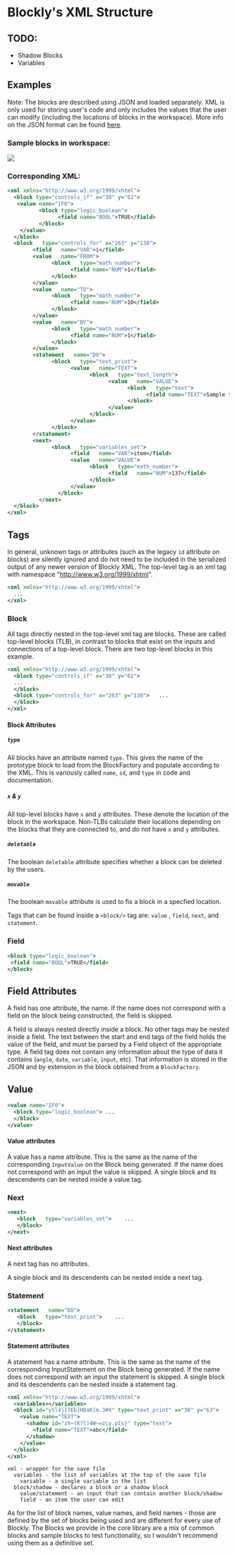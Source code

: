 # Blockly's XML Structure

## TODO:

 * Shadow Blocks
 * Variables

## Examples

Note: The blocks are described using JSON and loaded separately. XML is only used for storing user's code and only includes the values that the user can modify (including the locations of blocks in the workspace).
More info on the JSON format can be found [here](https://developers.google.com/blockly/custom-blocks/json-definition?hl=en).

### Sample blocks in workspace:

![](blockly.xml-structure.2015.jpg)

### Corresponding XML:

```xml
<xml xmlns="http://www.w3.org/1999/xhtml">
  <block type="controls_if" x="38" y="62">
   <value name="IF0">
          <block type="logic_boolean">
                <field name="BOOL">TRUE</field>
          </block>
    </value>
  </block>
  <block   type="controls_for" x="263" y="138">
        <field   name="VAR">i</field>
        <value   name="FROM">
              <block   type="math_number">
                    <field name="NUM">1</field>
              </block>
        </value>
        <value   name="TO">
              <block   type="math_number">
                    <field name="NUM">10</field>
              </block>
        </value>
        <value   name="BY">
              <block   type="math_number">
                    <field name="NUM">1</field>
              </block>
        </value>
        <statement   name="DO">
              <block   type="text_print">
                    <value   name="TEXT">
                          <block   type="text_length">
                                <value   name="VALUE">
                                      <block   type="text">
                                            <field name="TEXT">Sample text</field>
                                      </block>
                                </value>
                          </block>
                    </value>
              </block>
        </statement>
        <next>
              <block   type="variables_set">
                    <field   name="VAR">item</field>
                    <value   name="VALUE">
                          <block   type="math_number">
                                <field   name="NUM">137</field>
                          </block>
                    </value>
                </block>
          </next>
  </block>
</xml>
```

## Tags

In general, unknown tags or attributes (such as the legacy `id` attribute on blocks) are silently ignored and do not need to be included in the serialized output of any newer version of Blockly XML. The top-level tag is an xml tag with namespace "http://www.w3.org/1999/xhtml".

```xml
<xml xmlns="http://www.w3.org/1999/xhtml">
  ...
</xml>
```

### Block
All tags directly nested in the top-level xml tag are blocks. These are called top-level blocks (TLB), in contrast to blocks that exist on the inputs and connections of a top-level block. There are two top-level blocks in this example.

```xml
<xml xmlns="http://www.w3.org/1999/xhtml">
  <block type="controls_if" x="38" y="62">
  ...
  </block>
  <block type="controls_for" x="263" y="138">   ...
  </block>
</xml>
```

#### Block Attributes

##### `type`

All blocks have an attribute named `type`. This gives the name of the prototype block to load from the BlockFactory and populate according to the XML. This is variously called `name`, `id`, and `type` in code and documentation.

##### `x` & `y`
All top-level blocks have `x` and `y` attributes. These denote the location of the block in the workspace. Non-TLBs calculate their locations depending on the blocks that they are connected to, and do not have `x` and `y` attributes.

##### `deletable`

The boolean `deletable` attribute specifies whether a block can be deleted by the users.

##### `movable`

The boolean `movable` attribute is used to fix a block in a specfied location.



Tags that can be found inside a `<block/>` tag are: `value` , `field`, `next`, and `statement`.

### Field

```xml
<block type="logic_boolean">
 <field name="BOOL">TRUE</field>
</block>
```

## Field Attributes

A field has one attribute, the name. If the name does not correspond with a field on the block being constructed, the field is skipped.

A field is always nested directly inside a block. No other tags may be nested inside a field.
The text between the start and end tags of the field holds the value of the field, and must
be parsed by a Field object of the appropriate type. A field tag does not contain any information about the type of data it contains (`angle`, `date`, `variable`, `input`, etc). That information is stored in the JSON and by extension in the block obtained from a `BlockFactory`.

## Value

```xml
<value name="IF0">
  <block type="logic_boolean"> ...
  </block>
</value>
```

#### Value attributes

A value has a name attribute. This is the same as the name of the corresponding `InputValue` on the Block being generated. If the name does not correspond with an input the value is skipped.
A single block and its descendents can be nested inside a value tag.


### Next

```xml
<next>
   <block   type="variables_set">    ...
   </block>
</next>
```

#### Next attributes

A next tag   has   no   attributes.

A   single block and   its   descendents   can   be   nested   inside   a next tag.

### Statement

```xml
<statement   name="DO">
   <block   type="text_print">    ...
   </block>
</statement>
```

#### Statement attributes

A statement has a name attribute. This is the same as the name of the corresponding InputStatement on the Block being generated. If the name does not correspond with an input the statement is skipped.
A single block and its descendents can be nested inside a statement tag.



```xml
<xml xmlns="http://www.w3.org/1999/xhtml">
  <variables></variables>
  <block id="ytl4j[7Eb]HDaK]m.3#X" type="text_print" x="38" y="63">
    <value name="TEXT">
      <shadow id="zh~(K?l)4W~=zLy.pIs}" type="text">
        <field name="TEXT">abc</field>
      </shadow>
    </value>
  </block>
</xml>
```

```
xml - wrapper for the save file
  variables - the list of variables at the top of the save file
    variable - a single variable in the list
  block/shadow - declares a block or a shadow block
    value/statement - an input that can contain another block/shadow
    field - an item the user can edit
```

As for the list of block names, value names, and field names - those are defined by the set of blocks being used and are different for every use of Blockly. The Blocks we provide in the core library are a mix of common blocks and sample blocks to test functionality, so I wouldn't recommend using them as a definitive set.
